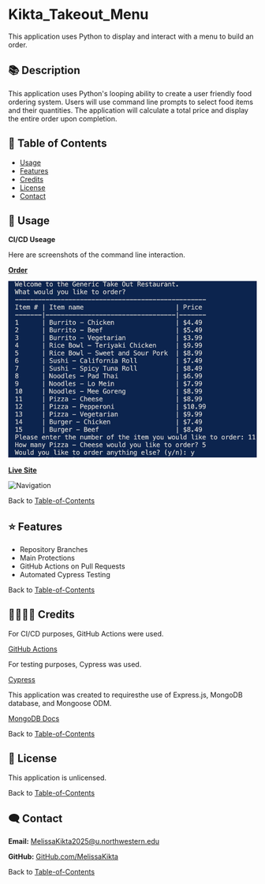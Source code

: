 # Kikta_Takeout_Menu
This application uses Python to display and interact with a menu to build an order. 

## 📚 Description
This application uses Python's looping ability to create a user friendly food ordering system. Users will use command line prompts to select food items and their quantities. The application will calculate a total price and display the entire order upon completion.  


## 🚀 Table of Contents
  * [Usage](#📝-Usage)
  * [Features](#⭐-features)
  * [Credits](#🫱🏽‍🫲🏾-credits)
  * [License](#📃-license)
  * [Contact](#🗨️-contact)

## 📝 Usage
<strong>CI/CD Useage </strong>

Here are screenshots of the command line interaction.  

<u><strong>Order</strong></u>

![Navigation](./assets/images/order.png)


<u><strong>Live Site</strong></u>

![Navigation](./assets/images/live.png)


Back to [Table-of-Contents](#🚀-table-of-contents)


## ⭐ Features

  * Repository Branches
  * Main Protections
  * GitHub Actions on Pull Requests
  * Automated Cypress Testing


Back to [Table-of-Contents](#🚀-table-of-contents)


## 🫱🏽‍🫲🏾 Credits

For CI/CD purposes, GitHub Actions were used.

[GitHub Actions](https://github.com/features/actions)

For testing purposes, Cypress was used. 

[Cypress](https://docs.cypress.io/app/get-started/why-cypress)

This application was created to requiresthe use of Express.js, MongoDB database, and Mongoose ODM. 

[MongoDB Docs](https://www.mongodb.com/docs/)

Back to [Table-of-Contents](#🚀-table-of-contents)


## 📃 License
This application is unlicensed. 

Back to [Table-of-Contents](#🚀-table-of-contents)


## 🗨️ Contact

  <strong>Email:</strong> [MelissaKikta2025@u.northwestern.edu](mailto:MelissaKikta@u.northwestern.edu)
  
  <strong>GitHub:</strong> [GitHub.com/MelissaKikta](https://github.com/melissakikta)

Back to [Table-of-Contents](#🚀-table-of-contents)
